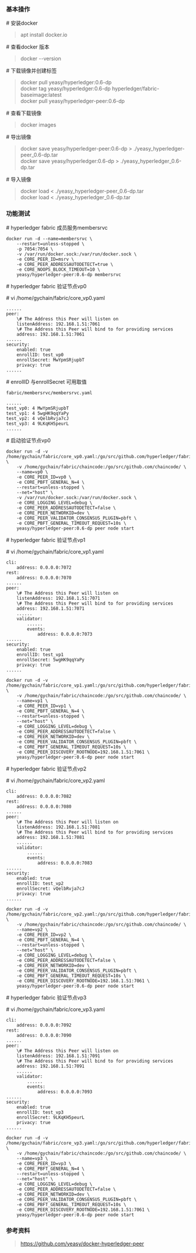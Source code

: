 ### 基本操作

\# 安装docker

> apt install docker.io

\# 查看docker 版本

> docker --version

\# 下载镜像并创建标签

> docker pull yeasy/hyperledger:0.6-dp  
> docker tag yeasy/hyperledger:0.6-dp hyperledger/fabric-baseimage:latest  
> docker pull yeasy/hyperledger-peer:0.6-dp  

\# 查看下载镜像

> docker images

\# 导出镜像

> docker save yeasy/hyperledger-peer:0.6-dp > ./yeasy_hyperledger-peer_0.6-dp.tar  
> docker save yeasy/hyperledger:0.6-dp > ./yeasy_hyperledger_0.6-dp.tar

\# 导入镜像

> docker load < ./yeasy_hyperledger-peer_0.6-dp.tar  
> docker load < ./yeasy_hyperledger_0.6-dp.tar

### 功能测试

\# hyperledger fabric 成员服务membersrvc

```
docker run -d --name=membersrvc \
    --restart=unless-stopped \
    -p 7054:7054 \
    -v /var/run/docker.sock:/var/run/docker.sock \
    -e CORE_PEER_ID=msrv \
    -e CORE_PEER_ADDRESSAUTODETECT=true \
    -e CORE_NOOPS_BLOCK_TIMEOUT=10 \
    yeasy/hyperledger-peer:0.6-dp membersrvc
```

\# hyperledger fabric 验证节点vp0

\# vi /home/gychain/fabric/core_vp0.yaml

```
......
peer:
    \# The Address this Peer will listen on
    listenAddress: 192.168.1.51:7061
    \# The Address this Peer will bind to for providing services
    address: 192.168.1.51:7061
......
security:
    enabled: true
    enrollID: test_vp0
    enrollSecret: MwYpmSRjupbT
    privacy: true
......
```

\# enrollID 与enrollSecret 可用取值

```
fabric/membersrvc/membersrvc.yaml

......
test_vp0: 4 MwYpmSRjupbT
test_vp1: 4 5wgHK9qqYaPy
test_vp2: 4 vQelbRvja7cJ
test_vp3: 4 9LKqKH5peurL
......
```

\# 启动验证节点vp0

```
docker run -d -v /home/gychain/fabric/core_vp0.yaml:/go/src/github.com/hyperledger/fabric/peer/core.yaml \
    -v /home/gychain/fabric/chaincode:/go/src/github.com/chaincode/ \
    --name=vp0 \
    -e CORE_PEER_ID=vp0 \
    -e CORE_PBFT_GENERAL_N=4 \
    --restart=unless-stopped \
    --net="host" \
    -v /var/run/docker.sock:/var/run/docker.sock \
    -e CORE_LOGGING_LEVEL=debug \
    -e CORE_PEER_ADDRESSAUTODETECT=false \
    -e CORE_PEER_NETWORKID=dev \
    -e CORE_PEER_VALIDATOR_CONSENSUS_PLUGIN=pbft \
    -e CORE_PBFT_GENERAL_TIMEOUT_REQUEST=10s \
    yeasy/hyperledger-peer:0.6-dp peer node start
```

\# hyperledger fabric 验证节点vp1

\# vi /home/gychain/fabric/core_vp1.yaml

```
cli:
    address: 0.0.0.0:7072
rest:
    address: 0.0.0.0:7070
......
peer:
    \# The Address this Peer will listen on
    listenAddress: 192.168.1.51:7071
    \# The Address this Peer will bind to for providing services
    address: 192.168.1.51:7071
    ......
    validator:
        ......
        events:
            address: 0.0.0.0:7073
......
security:
    enabled: true
    enrollID: test_vp1
    enrollSecret: 5wgHK9qqYaPy
    privacy: true
......
```

```
docker run -d -v /home/gychain/fabric/core_vp1.yaml:/go/src/github.com/hyperledger/fabric/peer/core.yaml \
    -v /home/gychain/fabric/chaincode:/go/src/github.com/chaincode/ \
    --name=vp1 \
    -e CORE_PEER_ID=vp1 \
    -e CORE_PBFT_GENERAL_N=4 \
    --restart=unless-stopped \
    --net="host" \
    -e CORE_LOGGING_LEVEL=debug \
    -e CORE_PEER_ADDRESSAUTODETECT=false \
    -e CORE_PEER_NETWORKID=dev \
    -e CORE_PEER_VALIDATOR_CONSENSUS_PLUGIN=pbft \
    -e CORE_PBFT_GENERAL_TIMEOUT_REQUEST=10s \
    -e CORE_PEER_DISCOVERY_ROOTNODE=192.168.1.51:7061 \
    yeasy/hyperledger-peer:0.6-dp peer node start
```

\# hyperledger fabric 验证节点vp2

\# vi /home/gychain/fabric/core_vp2.yaml

```
cli:
    address: 0.0.0.0:7082
rest:
    address: 0.0.0.0:7080
......
peer:
    \# The Address this Peer will listen on
    listenAddress: 192.168.1.51:7081
    \# The Address this Peer will bind to for providing services
    address: 192.168.1.51:7081
    ......
    validator:
        ......
        events:
            address: 0.0.0.0:7083
......
security:
    enabled: true
    enrollID: test_vp2
    enrollSecret: vQelbRvja7cJ
    privacy: true
......
```

```
docker run -d -v /home/gychain/fabric/core_vp2.yaml:/go/src/github.com/hyperledger/fabric/peer/core.yaml \
    -v /home/gychain/fabric/chaincode:/go/src/github.com/chaincode/ \
    --name=vp2 \
    -e CORE_PEER_ID=vp2 \
    -e CORE_PBFT_GENERAL_N=4 \
    --restart=unless-stopped \
    --net="host" \
    -e CORE_LOGGING_LEVEL=debug \
    -e CORE_PEER_ADDRESSAUTODETECT=false \
    -e CORE_PEER_NETWORKID=dev \
    -e CORE_PEER_VALIDATOR_CONSENSUS_PLUGIN=pbft \
    -e CORE_PBFT_GENERAL_TIMEOUT_REQUEST=10s \
    -e CORE_PEER_DISCOVERY_ROOTNODE=192.168.1.51:7061 \
    yeasy/hyperledger-peer:0.6-dp peer node start
```

\# hyperledger fabric 验证节点vp3

\# vi /home/gychain/fabric/core_vp3.yaml

```
cli:
    address: 0.0.0.0:7092
rest:
    address: 0.0.0.0:7090
......
peer:
    \# The Address this Peer will listen on
    listenAddress: 192.168.1.51:7091
    \# The Address this Peer will bind to for providing services
    address: 192.168.1.51:7091
    ......
    validator:
        ......
        events:
            address: 0.0.0.0:7093
......
security:
    enabled: true
    enrollID: test_vp3
    enrollSecret: 9LKqKH5peurL
    privacy: true
......
```

```
docker run -d -v /home/gychain/fabric/core_vp3.yaml:/go/src/github.com/hyperledger/fabric/peer/core.yaml \
    -v /home/gychain/fabric/chaincode:/go/src/github.com/chaincode/ \
    --name=vp3 \
    -e CORE_PEER_ID=vp3 \
    -e CORE_PBFT_GENERAL_N=4 \
    --restart=unless-stopped \
    --net="host" \
    -e CORE_LOGGING_LEVEL=debug \
    -e CORE_PEER_ADDRESSAUTODETECT=false \
    -e CORE_PEER_NETWORKID=dev \
    -e CORE_PEER_VALIDATOR_CONSENSUS_PLUGIN=pbft \
    -e CORE_PBFT_GENERAL_TIMEOUT_REQUEST=10s \
    -e CORE_PEER_DISCOVERY_ROOTNODE=192.168.1.51:7061 \
    yeasy/hyperledger-peer:0.6-dp peer node start
```

### 参考资料

> https://github.com/yeasy/docker-hyperledger-peer


